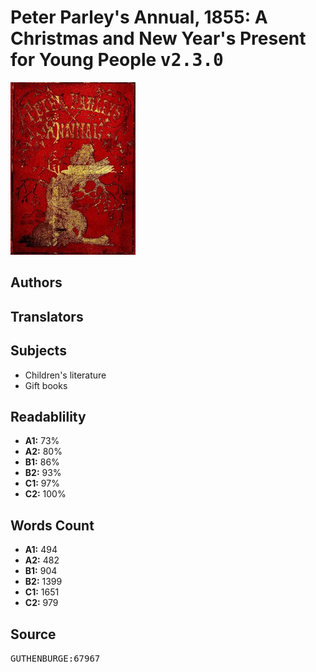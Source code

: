# Peter Parley's Annual, 1855: A Christmas and New Year's Present for Young People <kbd>v2.3.0</kbd>

![](./cover.medium.jpg "")

## Authors



## Translators



## Subjects


 - Children's literature
 - Gift books

## Readablility


 - **A1:** 73%
 - **A2:** 80%
 - **B1:** 86%
 - **B2:** 93%
 - **C1:** 97%
 - **C2:** 100%

## Words Count


 - **A1:** 494
 - **A2:** 482
 - **B1:** 904
 - **B2:** 1399
 - **C1:** 1651
 - **C2:** 979

## Source


<kbd>GUTHENBURGE:67967</kbd>
